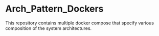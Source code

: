 # Arch_Pattern_Dockers
This repository contains multiple docker compose that specify various composition of the system architectures.
